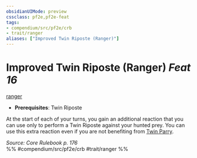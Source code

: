 ```yaml
---
obsidianUIMode: preview
cssclass: pf2e,pf2e-feat
tags:
- compendium/src/pf2e/crb
- trait/ranger
aliases: ["Improved Twin Riposte (Ranger)"]
---
```

# Improved Twin Riposte (Ranger)  *Feat 16*  
[ranger](rules/traits/ranger.md "Ranger Class Trait")  

- **Prerequisites**: Twin Riposte

At the start of each of your turns, you gain an additional reaction that you can use only to perform a Twin Riposte against your hunted prey. You can use this extra reaction even if you are not benefiting from [Twin Parry](compendium/feats/twin-parry-fighter.md).

*Source: Core Rulebook p. 176*  
%% #compendium/src/pf2e/crb #trait/ranger %%